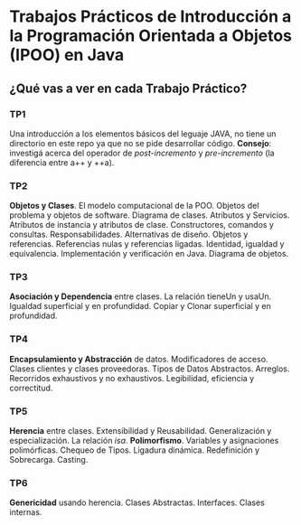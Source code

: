 # Trabajos Prácticos de Introducción a la Programación Orientada a Objetos (IPOO) en Java


## ¿Qué vas a ver en cada Trabajo Práctico?

### TP1
Una introducción a los elementos básicos del leguaje JAVA, no tiene un directorio en este repo ya que no se pide desarrollar código. **Consejo**: investigá acerca del operador de *post-incremento* y *pre-incremento* (la diferencia entre a++ y ++a).

### TP2
**Objetos y Clases**. El modelo computacional de la POO. Objetos del problema y objetos de software. Diagrama de clases. Atributos y Servicios. Atributos de instancia y atributos de clase. Constructores, comandos y consultas. Responsabilidades. Alternativas de diseño. Objetos y referencias. Referencias nulas y referencias ligadas. Identidad, igualdad y equivalencia. Implementación y verificación en Java. Diagrama de objetos.

### TP3
**Asociación y Dependencia** entre clases. La relación tieneUn y usaUn. Igualdad superficial y en profundidad. Copiar y Clonar superficial y en profundidad.

### TP4
**Encapsulamiento y Abstracción** de datos. Modificadores de acceso. Clases clientes y clases proveedoras. Tipos de Datos Abstractos. Arreglos. Recorridos exhaustivos y no exhaustivos. Legibilidad, eficiencia y correctitud.

### TP5
**Herencia** entre clases. Extensibilidad y Reusabilidad. Generalización y especialización. La relación *isa*. **Polimorfismo**. Variables y asignaciones polimórficas. Chequeo de Tipos. Ligadura dinámica. Redefinición y Sobrecarga. Casting.

### TP6
**Genericidad** usando herencia. Clases Abstractas. Interfaces. Clases internas.
